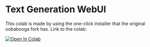 # Text Generation WebUI
This colab is made by using the one-click installer that the original oobabooga fork has.
Link to the colab:

[![Open In Colab](https://colab.research.google.com/assets/colab-badge.svg)](https://colab.research.google.com/github/ManuDash5/Textgen_webui_NEW/blob/main/TEXT_GEN_WEBUI_8K.ipynb)
